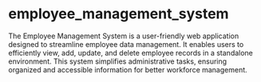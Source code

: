 # employee_management_system
The Employee Management System is a user-friendly web application designed to streamline employee data management. It enables users to efficiently view, add, update, and delete employee records in a standalone environment. This system simplifies administrative tasks, ensuring organized and accessible information for better workforce management.

